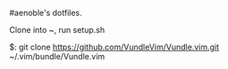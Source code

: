 #aenoble's dotfiles.

Clone into ~, run setup.sh

$: git clone https://github.com/VundleVim/Vundle.vim.git ~/.vim/bundle/Vundle.vim
